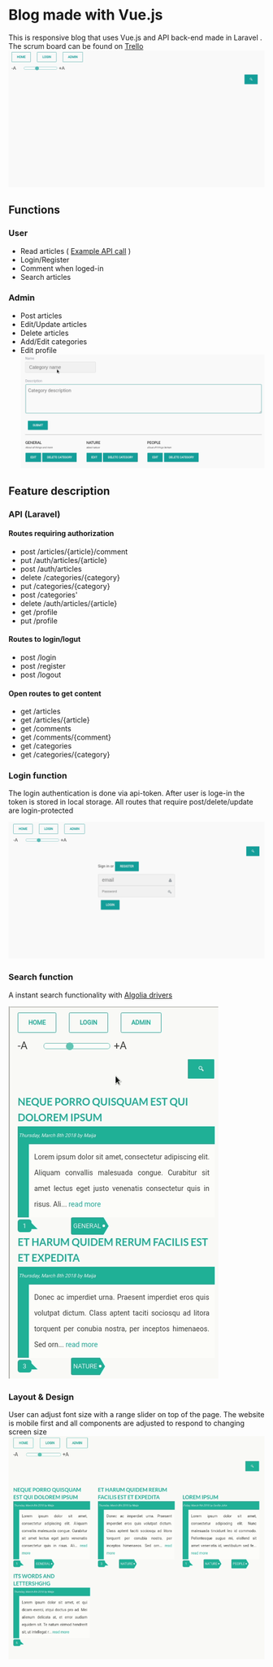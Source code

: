 # Blog made with Vue.js 

This is responsive blog that uses Vue.js and API back-end made in Laravel .
The scrum board can be found on  [ Trello](https://trello.com/b/PNoFE0Nk/week-7-8-api-vuejs) 
![Screenshot](https://github.com/MGrudule/VueJs_Blog/blob/master/Documentation/articles.gif)

## Functions

### User
* Read articles ( [ Example API call](https://peaceful-dusk-59248.herokuapp.com/api/articles) )
* Login/Register
* Comment when loged-in
* Search articles

### Admin
* Post articles
* Edit/Update articles
* Delete articles
* Add/Edit categories
* Edit profile
![Screenshot](https://github.com/MGrudule/VueJs_Blog/blob/master/Documentation/categories.gif)

## Feature description

### API (Laravel)
#### Routes requiring authorization
* post /articles/{article}/comment
* put /auth/articles/{article}
* post /auth/articles
* delete /categories/{category}
* put /categories/{category}
* post /categories'
* delete /auth/articles/{article}
* get /profile
* put /profile
#### Routes to login/logut
* post /login
* post /register
* post /logout
#### Open routes to get content
* get /articles
* get /articles/{article}
* get /comments
* get /comments/{comment}
* get /categories
* get /categories/{category}

### Login function

The login authentication is done via api-token. After user is loge-in the token is stored in local storage. 
All routes that require post/delete/update are login-protected 

![Screenshot](https://github.com/MGrudule/VueJs_Blog/blob/master/Documentation/login.gif)


### Search function
A  instant search functionality  with [ Algolia drivers](https://www.algolia.com/) 

![Screenshot](https://github.com/MGrudule/VueJs_Blog/blob/master/Documentation/search.gif)

### Layout & Design

User can adjust font size with a range slider on top of the page. The website is mobile first and all components are adjusted to respond to changing screen size
![Screenshot](https://github.com/MGrudule/VueJs_Blog/blob/master/Documentation/responsive.gif)

